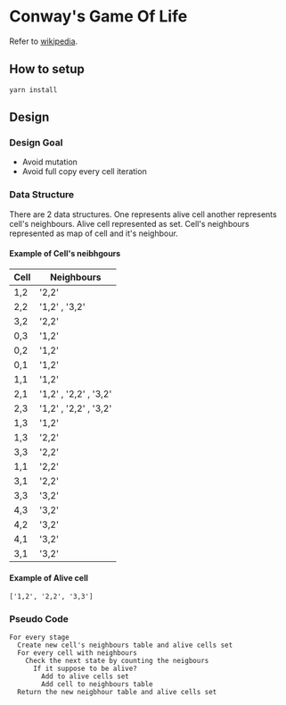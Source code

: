 # Conway's Game Of Life
Refer to [wikipedia](https://en.wikipedia.org/wiki/Conway%27s_Game_of_Life).

## How to setup
```
yarn install
```

## Design
### Design Goal
- Avoid mutation
- Avoid full copy every cell iteration

### Data Structure
There are 2 data structures. One represents alive cell another represents cell's neighbours. Alive cell represented as set. Cell's neighbours represented as map of cell and it's neighbour.
#### Example of Cell's neibhgours
| Cell | Neighbours            |
|------|-----------------------|
| 1,2  | '2,2'                 |
| 2,2  | '1,2' , '3,2'         |
| 3,2  | '2,2'                 |
| 0,3  | '1,2'                 |
| 0,2  | '1,2'                 |
| 0,1  | '1,2'                 |
| 1,1  | '1,2'                 |
| 2,1  | '1,2' , '2,2' , '3,2' |
| 2,3  | '1,2' , '2,2' , '3,2' |
| 1,3  | '1,2'                 |
| 1,3  | '2,2'                 |
| 3,3  | '2,2'                 |
| 1,1  | '2,2'                 |
| 3,1  | '2,2'                 |
| 3,3  | '3,2'                 |
| 4,3  | '3,2'                 |
| 4,2  | '3,2'                 |
| 4,1  | '3,2'                 |
| 3,1  | '3,2'                 |
#### Example of Alive cell

`['1,2', '2,2', '3,3']`

### Pseudo Code
```
For every stage
  Create new cell's neighbours table and alive cells set
  For every cell with neighbours
    Check the next state by counting the neigbours
      If it suppose to be alive?
        Add to alive cells set
        Add cell to neighbours table
  Return the new neigbhour table and alive cells set
```
